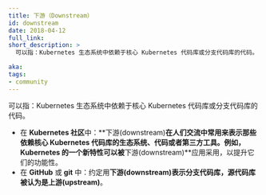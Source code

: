 ```yaml
---
title: 下游（Downstream）
id: downstream
date: 2018-04-12
full_link: 
short_description: >
  可以指：Kubernetes 生态系统中依赖于核心 Kubernetes 代码库或分支代码库的代码。

aka: 
tags:
- community
---
```


可以指：Kubernetes 生态系统中依赖于核心 Kubernetes 代码库或分支代码库的代码。


* 在 **Kubernetes 社区**中：**下游(downstream)**在人们交流中常用来表示那些依赖核心 Kubernetes 代码库的生态系统、代码或者第三方工具。例如，Kubernetes 的一个新特性可以被**下游(downstream)**应用采用，以提升它们的功能性。
* 在 **GitHub** 或 **git** 中：约定用**下游(downstream)**表示分支代码库，源代码库被认为是**上游(upstream)**。
